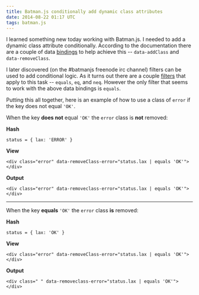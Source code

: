 ```yaml
---
title: Batman.js conditionally add dynamic class attributes
date: 2014-08-22 01:17 UTC
tags: batman.js
---
```


I learned something new today working with Batman.js. I needed to add a
dynamic class attribute conditionally. According to the documentation there are
a couple of data
[bindings](http://batmanjs.org/docs/api/batman.view_bindings.html) to help
achieve this -- `data-addClass` and `data-removeClass`.

I later discovered (on the #batmanjs freenode irc channel) filters can be used to
add conditional logic. As it turns out there are a couple
[filters](http://batmanjs.org/docs/api/batman.view_filters.html) that apply to
this task -- `equals`, `eq`, and `neq`. However the only filter that seems to
work with the above data bindings is `equals`.

Putting this all together, here is an example of how to use a class of `error`
if the key does not equal `'OK'`.

When the key **does not** equal `'OK'` the `error` class is **not** removed:

**Hash**

```
status = { lax: 'ERROR' }
```

**View**

```
<div class="error" data-removeClass-error="status.lax | equals 'OK'"></div>
```

**Output**

```
<div class="error" data-removeclass-error="status.lax | equals 'OK'"></div>
```

<hr />

When the key **equals** `'OK'` the `error` class **is** removed:

**Hash**

```
status = { lax: 'OK' }
```

**View**

```
<div class="error" data-removeClass-error="status.lax | equals 'OK'"></div>
```

**Output**

```
<div class=" " data-removeclass-error="status.lax | equals 'OK'"></div>
```

